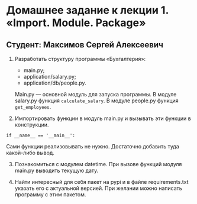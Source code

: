 # Домашнее задание к лекции 1. «Import. Module. Package»

## Студент: Максимов Сергей Алексеевич

1. Разработать структуру программы «Бухгалтерия»:
    * main.py;
    * application/salary.py;
    * application/db/people.py.

   Main.py — основной модуль для запуска программы.
   В модуле salary.py функция ```calculate_salary```.
   В модуле people.py функция ```get_employees```.

2. Импортировать функции в модуль main.py и вызывать эти функции в конструкции.
```
if __name__ == '__main__':
```
   Сами функции реализовывать не нужно. Достаточно добавить туда какой-либо вывод.

3. Познакомиться с модулем datetime. При вызове функций модуля main.py выводить текущую дату.

4. Найти интересный для себя пакет на pypi и в файле requirements.txt указать его с актуальной версией. При желании можно написать программу с этим пакетом.